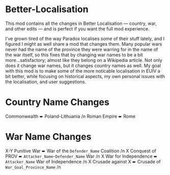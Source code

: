 # Better-Localisation

This mod contains all the changes in Better Localisation — country, war, and other edits — and is perfect if you want the full mod experience.

I've grown tired of the way Paradox localises some of their stuff lately, and I figured I might as well share a mod that changes them. Many popular wars never had the name of the province they were warring for in the name of the war itself, so this fixes that by changing war names to be a bit more...satisfactory; almost like they belong on a Wikipedia article. Not only does it change war names, but it changes country names as well. My goal with this mod is to make some of the more noticable localisation in EUIV a bit better, while focusing on historical aspects, my own personal issues with the localisation, and user suggestions.

# Country Name Changes

Commonwealth ➨ Poland-Lithuania /n
Roman Empire ➨ Rome

# War Name Changes 

X-Y Punitive War ➨ War of the `Defender_Name` Coalition /n
X Conquest of PROV ➨ `Attacker_Name`-`Defender_Name` War /n
X War for Independence ➨ `Attacker_Name` War of Independence /n
X Crusade against X ➨ Crusade of `War_Goal_Province_Name` /n
